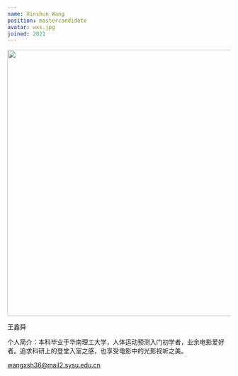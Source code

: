 ```yaml
---
name: Xinshun Wang
position: mastercandidate
avatar: wxs.jpg
joined: 2021
---
```


<img width="600" src="{{site.baseurl}}/images/people/{{page.avatar}}" data-action="zoom">

王鑫舜

个人简介：本科毕业于华南理工大学，人体运动预测入门初学者，业余电影爱好者。追求科研上的登堂入室之感，也享受电影中的光影视听之美。

wangxsh36@mail2.sysu.edu.cn
